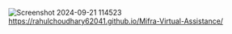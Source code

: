 ![Screenshot 2024-09-21 114523](https://github.com/user-attachments/assets/2f488c4e-2119-4a30-80d4-929068fe7585)
https://rahulchoudhary62041.github.io/Mifra-Virtual-Assistance/
